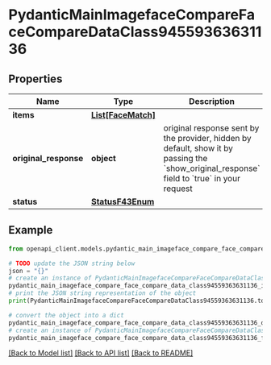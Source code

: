 # PydanticMainImagefaceCompareFaceCompareDataClass94559363631136


## Properties

Name | Type | Description | Notes
------------ | ------------- | ------------- | -------------
**items** | [**List[FaceMatch]**](FaceMatch.md) |  | [optional] 
**original_response** | **object** | original response sent by the provider, hidden by default, show it by passing the &#x60;show_original_response&#x60; field to &#x60;true&#x60; in your request | [optional] 
**status** | [**StatusF43Enum**](StatusF43Enum.md) |  | 

## Example

```python
from openapi_client.models.pydantic_main_imageface_compare_face_compare_data_class94559363631136 import PydanticMainImagefaceCompareFaceCompareDataClass94559363631136

# TODO update the JSON string below
json = "{}"
# create an instance of PydanticMainImagefaceCompareFaceCompareDataClass94559363631136 from a JSON string
pydantic_main_imageface_compare_face_compare_data_class94559363631136_instance = PydanticMainImagefaceCompareFaceCompareDataClass94559363631136.from_json(json)
# print the JSON string representation of the object
print(PydanticMainImagefaceCompareFaceCompareDataClass94559363631136.to_json())

# convert the object into a dict
pydantic_main_imageface_compare_face_compare_data_class94559363631136_dict = pydantic_main_imageface_compare_face_compare_data_class94559363631136_instance.to_dict()
# create an instance of PydanticMainImagefaceCompareFaceCompareDataClass94559363631136 from a dict
pydantic_main_imageface_compare_face_compare_data_class94559363631136_form_dict = pydantic_main_imageface_compare_face_compare_data_class94559363631136.from_dict(pydantic_main_imageface_compare_face_compare_data_class94559363631136_dict)
```
[[Back to Model list]](../README.md#documentation-for-models) [[Back to API list]](../README.md#documentation-for-api-endpoints) [[Back to README]](../README.md)


